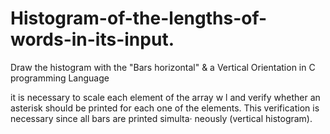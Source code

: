 # Histogram-of-the-lengths-of-words-in-its-input.
Draw the histogram with the "Bars horizontal" &amp;  a Vertical Orientation in C programming Language


it is necessary to scale each element of
the array w l and verify whether an asterisk should be printed for each one of
the elements.
This verification is necessary since all bars are printed simulta·
neously (vertical histogram).

